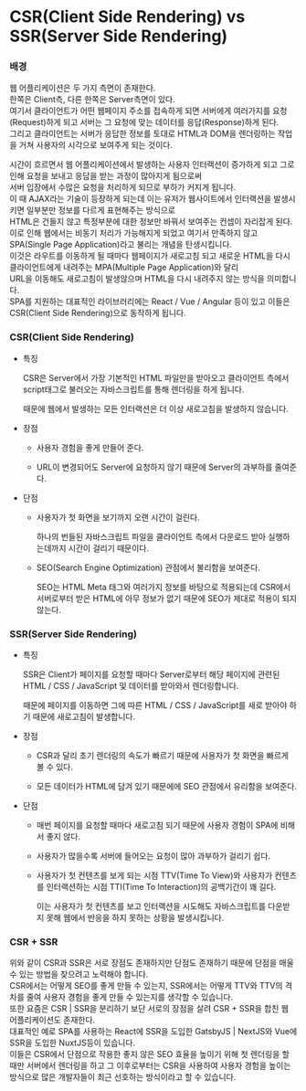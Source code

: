 # CSR(Client Side Rendering) vs SSR(Server Side Rendering)

### 배경

웹 어플리케이션은 두 가지 측면이 존재한다.<br>
한쪽은 Client측, 다른 한쪽은 Server측면이 있다.<br>
여기서 클라이언트가 어떤 웹페이지 주소를 접속하게 되면 서버에게 여러가지를 요청(Request)하게 되고 서버는 그 요청에 맞는 데이터를 응답(Response)하게 된다.<br>
그리고 클라이언트는 서버가 응답한 정보를 토대로 HTML과 DOM을 렌더링하는 작업을 거쳐 사용자의 시각으로 보여주게 되는 것이다.<br>

시간이 흐르면서 웹 어플리케이션에서 발생하는 사용자 인터랙션이 증가하게 되고 그로 인해 요청을 보내고 응답을 받는 과정이 많아지게 됨으로써<br>
서버 입장에서 수많은 요청을 처리하게 되므로 부하가 커지게 됩니다.<br>
이 때 AJAX라는 기술이 등장하게 되는데 이는 유저가 웹사이트에서 인터랙션을 발생시키면 일부분만 정보를 다르게 표현해주는 방식으로<br>
HTML은 건들지 않고 특정부분에 대한 정보만 바꿔서 보여주는 컨셉이 자리잡게 된다.<br>
이로 인해 웹에서는 비동기 처리가 가능해지게 되었고 여기서 만족하지 않고 SPA(Single Page Application)라고 불리는 개념을 탄생시킵니다.<br>
이것은 라우트를 이동하게 될 때마다 웹페이지가 새로고침 되고 새로운 HTML을 다시 클라이언트에게 내려주는 MPA(Multiple Page Application)와 달리<br>
URL을 이동해도 새로고침이 발생않으며 HTML을 다시 내려주지 않는 방식을 의미합니다.<br>
SPA를 지원하는 대표적인 라이브러리에는 React / Vue / Angular 등이 있고 이들은 CSR(Client Side Rendering)으로 동작하게 됩니다.<br>

### CSR(Client Side Rendering)

- 특징

  CSR은 Server에서 가장 기본적인 HTML 파일만을 받아오고 클라이언트 측에서 script태그로 불러오는 자바스크립트를 통해 렌더링을 하게 됩니다.

  때문에 웹에서 발생하는 모든 인터랙션은 더 이상 새로고침을 발생하지 않습니다.

- 장점

  - 사용자 경험을 좋게 만들어 준다.

  - URL이 변경되어도 Server에 요청하지 않기 때문에 Server의 과부하를 줄여준다.

- 단점

  - 사용자가 첫 화면을 보기까지 오랜 시간이 걸린다.

    하나의 번들된 자바스크립트 파일을 클라이언트 측에서 다운로드 받아 실행하는데까지 시간이 걸리기 때문이다.

  - SEO(Search Engine Optimization) 관점에서 불리함을 보여준다.

    SEO는 HTML Meta 태그와 여러가지 정보를 바탕으로 적용되는데 CSR에서 서버로부터 받은 HTML에 아무 정보가 없기 때문에 SEO가 제대로 적용이 되지 않는다.

### SSR(Server Side Rendering)

- 특징

  SSR은 Client가 페이지를 요청할 때마다 Server로부터 해당 페이지에 관련된 HTML / CSS / JavaScript 및 데이터를 받아와서 렌더링합니다.

  때문에 페이지를 이동하면 그에 따른 HTML / CSS / JavaScript를 새로 받아야 하기 때문에 새로고침이 발생합니다.

- 장점

  - CSR과 달리 초기 렌더링의 속도가 빠르기 때문에 사용자가 첫 화면을 빠르게 볼 수 있다.

  - 모든 데이터가 HTML에 담겨 있기 때문에에 SEO 관점에서 유리함을 보여준다.

- 단점

  - 매번 페이지를 요청할 때마다 새로고침 되기 때문에 사용자 경험이 SPA에 비해서 좋지 않다.

  - 사용자가 많을수록 서버에 들어오는 요청이 많아 과부하가 걸리기 쉽다.

  - 사용자가 첫 컨텐츠를 보게 되는 시점 TTV(Time To View)와 사용자가 컨텐츠를 인터랙션하는 시점 TTI(Time To Interaction)의 공백기간이 꽤 길다.

    이는 사용자가 첫 컨텐츠를 보고 인터랙션을 시도해도 자바스크립트를 다운받지 못해 웹에서 반응을 하지 못하는 상황을 발생시킵니다.

### CSR + SSR

위와 같이 CSR과 SSR은 서로 장점도 존재하지만 단점도 존재하기 때문에 단점을 매울 수 있는 방법을 찾으려고 노력해야 합니다.<br>
CSR에서는 어떻게 SEO를 좋게 만들 수 있는지, SSR에서는 어떻게 TTV와 TTV의 격차를 줄여 사용자 경험을 좋게 만들 수 있는지를 생각할 수 있습니다.<br>
또한 요즘은 CSR | SSR을 분리하기 보단 서로의 장점을 살려 CSR + SSR을 합친 웹 어플리케이션도 존재한다.<br>
대표적인 예로 SPA를 사용하는 React에 SSR을 도입한 GatsbyJS | NextJS와 Vue에 SSR을 도입한 NuxtJS등이 있습니다.<br>
이들은 CSR에서 단점으로 작용한 좋지 않은 SEO 효율을 높이기 위해 첫 렌더링을 할 때만 서버에서 렌더링을 하고 그 이후로부터는 CSR을 사용하여 사용자 경험을 높이는 방식으로 많은 개발자들이 최근 선호하는 방식이라고 할 수 있습니다.<br>
